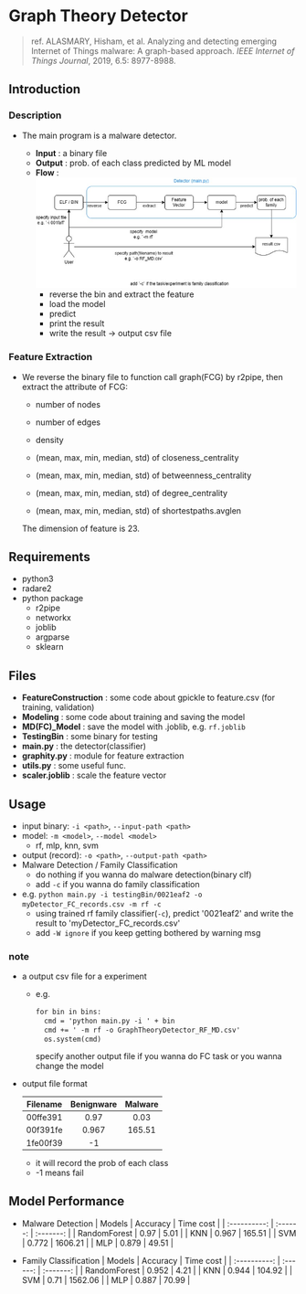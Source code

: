 # Graph Theory Detector

> ref. ALASMARY, Hisham, et al. Analyzing and detecting emerging Internet of Things malware: A graph-based approach. *IEEE Internet of Things Journal*, 2019, 6.5: 8977-8988.

## Introduction

### Description

* The main program is a malware detector.

  * **Input** : a binary file
  * **Output** : prob. of each class predicted by ML model
  * **Flow** : 
    ![](flow.jpg)
    * reverse the bin and extract the feature
    * load the model
    * predict
    * print the result
    * write the result -> output csv file

### Feature Extraction

* We reverse the binary file to function call graph(FCG) by r2pipe, then extract the attribute of FCG:

  * number of nodes

  * number of edges

  * density

  * (mean, max, min, median, std) of closeness_centrality


  * (mean, max, min, median, std) of betweenness_centrality


  * (mean, max, min, median, std) of degree_centrality


  * (mean, max, min, median, std) of shortestpaths.avglen 

  The dimension of feature is 23.


## Requirements

* python3
* radare2
* python package
  * r2pipe
  * networkx
  * joblib
  * argparse
  * sklearn

## Files

* **FeatureConstruction** : some code about gpickle to feature.csv (for training, validation)
* **Modeling** : some code about training and saving the model
* **MD(FC)_Model** : save the model with .joblib, e.g. `rf.joblib`
* **TestingBin** : some binary for testing
* **main.py** : the detector(classifier)
* **graphity.py** : module for feature extraction
* **utils.py** : some useful func.
* **scaler.joblib** : scale the feature vector

## Usage
* input binary: `-i <path>`, `--input-path <path>`
* model: `-m <model>`, `--model <model>`
  * rf, mlp, knn, svm
* output (record): `-o <path>`, `--output-path <path>`
* Malware Detection / Family Classification
    * do nothing if you wanna do malware detection(binary clf)  
    * add `-c` if you wanna do family classification 
* e.g.
    `python main.py -i testingBin/0021eaf2 -o myDetector_FC_records.csv -m rf -c`
    * using trained rf family classifier(`-c`), predict '0021eaf2' and write the result to 'myDetector_FC_records.csv'
    * add `-W ignore` if you keep getting bothered by warning msg
### note
* a output csv file for a experiment
  * e.g.
    
    ```python=
    for bin in bins:
      cmd = 'python main.py -i ' + bin
      cmd += ' -m rf -o GraphTheoryDetector_RF_MD.csv'
      os.system(cmd)
    ```
    specify another output file if you wanna do FC task or you wanna change the model
* output file format

  |    Filename  | Benignware | Malware |
  | :----------: | :------: | :-------: |
  | 00ffe391     |   0.97   |   0.03    |
  |     00f391fe      |  0.967   |  165.51   |
  |     1fe00f39      |  -1   |    |
  * it will record the prob of each class
  * -1 means fail

## Model Performance
* Malware Detection
  |    Models    | Accuracy | Time cost |
  | :----------: | :------: | :-------: |
  | RandomForest |   0.97   |   5.01    |
  |     KNN      |  0.967   |  165.51   |
  |     SVM      |  0.772   |  1606.21  |
  |     MLP      |  0.879   |   49.51   |

* Family Classification
  |    Models    | Accuracy | Time cost |
  | :----------: | :------: | :-------: |
  | RandomForest |  0.952   |   4.21    |
  |     KNN      |  0.944   |  104.92   |
  |     SVM      |   0.71   |  1562.06  |
  |     MLP      |  0.887   |   70.99   |
